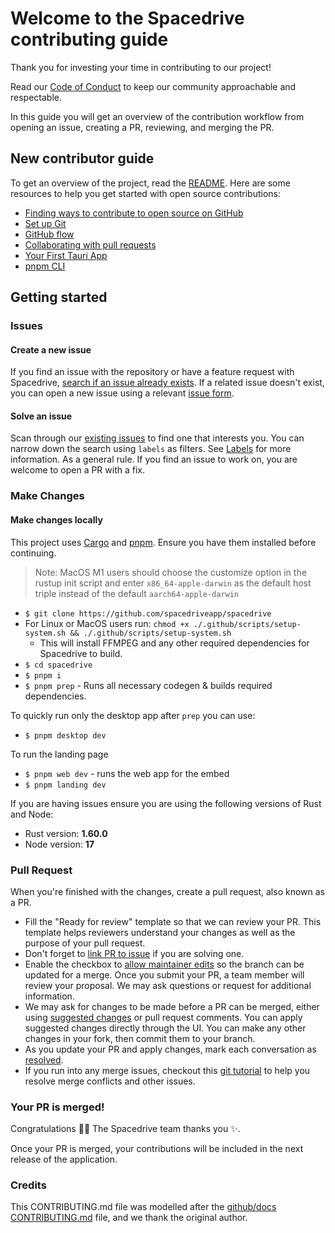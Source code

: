 # Welcome to the Spacedrive contributing guide

Thank you for investing your time in contributing to our project!

Read our [Code of Conduct](./CODE_OF_CONDUCT.md) to keep our community approachable and respectable.

In this guide you will get an overview of the contribution workflow from opening an issue, creating a PR, reviewing, and merging the PR.

## New contributor guide

To get an overview of the project, read the [README](README.md). Here are some resources to help you get started with open source contributions:

- [Finding ways to contribute to open source on GitHub](https://docs.github.com/en/get-started/exploring-projects-on-github/finding-ways-to-contribute-to-open-source-on-github)
- [Set up Git](https://docs.github.com/en/get-started/quickstart/set-up-git)
- [GitHub flow](https://docs.github.com/en/get-started/quickstart/github-flow)
- [Collaborating with pull requests](https://docs.github.com/en/github/collaborating-with-pull-requests)
- [Your First Tauri App](https://tauri.studio/docs/getting-started/beginning-tutorial)
- [pnpm CLI](https://pnpm.io/pnpm-cli)

## Getting started

### Issues

#### Create a new issue

If you find an issue with the repository or have a feature request with Spacedrive, [search if an issue already exists](https://docs.github.com/en/github/searching-for-information-on-github/searching-on-github/searching-issues-and-pull-requests#search-by-the-title-body-or-comments). If a related issue doesn't exist, you can open a new issue using a relevant [issue form](https://github.com/github/docs/issues/new/choose).

#### Solve an issue

Scan through our [existing issues](https://github.com/github/docs/issues) to find one that interests you. You can narrow down the search using `labels` as filters. See [Labels](/contributing/how-to-use-labels.md) for more information. As a general rule. If you find an issue to work on, you are welcome to open a PR with a fix.

### Make Changes

#### Make changes locally

This project uses [Cargo](https://doc.rust-lang.org/cargo/getting-started/installation.html) and [pnpm](https://pnpm.io/installation). Ensure you have them installed before continuing.

> Note: MacOS M1 users should choose the customize option in the rustup init script and enter `x86_64-apple-darwin` as the default host triple instead of the default `aarch64-apple-darwin`

- `$ git clone https://github.com/spacedriveapp/spacedrive`
- For Linux or MacOS users run: `chmod +x ./.github/scripts/setup-system.sh && ./.github/scripts/setup-system.sh`
  - This will install FFMPEG and any other required dependencies for Spacedrive to build.
- `$ cd spacedrive`
- `$ pnpm i`
- `$ pnpm prep` - Runs all necessary codegen & builds required dependencies.

To quickly run only the desktop app after `prep` you can use:

- `$ pnpm desktop dev`

To run the landing page

- `$ pnpm web dev` - runs the web app for the embed
- `$ pnpm landing dev`

If you are having issues ensure you are using the following versions of Rust and Node:

- Rust version: **1.60.0**
- Node version: **17**

### Pull Request

When you're finished with the changes, create a pull request, also known as a PR.

- Fill the "Ready for review" template so that we can review your PR. This template helps reviewers understand your changes as well as the purpose of your pull request.
- Don't forget to [link PR to issue](https://docs.github.com/en/issues/tracking-your-work-with-issues/linking-a-pull-request-to-an-issue) if you are solving one.
- Enable the checkbox to [allow maintainer edits](https://docs.github.com/en/github/collaborating-with-issues-and-pull-requests/allowing-changes-to-a-pull-request-branch-created-from-a-fork) so the branch can be updated for a merge.
  Once you submit your PR, a team member will review your proposal. We may ask questions or request for additional information.
- We may ask for changes to be made before a PR can be merged, either using [suggested changes](https://docs.github.com/en/github/collaborating-with-issues-and-pull-requests/incorporating-feedback-in-your-pull-request) or pull request comments. You can apply suggested changes directly through the UI. You can make any other changes in your fork, then commit them to your branch.
- As you update your PR and apply changes, mark each conversation as [resolved](https://docs.github.com/en/github/collaborating-with-issues-and-pull-requests/commenting-on-a-pull-request#resolving-conversations).
- If you run into any merge issues, checkout this [git tutorial](https://lab.github.com/githubtraining/managing-merge-conflicts) to help you resolve merge conflicts and other issues.

### Your PR is merged!

Congratulations :tada::tada: The Spacedrive team thanks you :sparkles:.

Once your PR is merged, your contributions will be included in the next release of the application.

### Credits

This CONTRIBUTING.md file was modelled after the [github/docs CONTRIBUTING.md](https://github.com/github/docs/blob/main/CONTRIBUTING.md) file, and we thank the original author.
